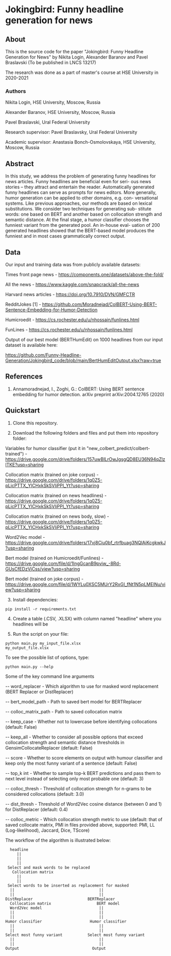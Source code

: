 # Jokingbird: Funny headline generation for news

## About

This is the source code for the paper "Jokingbird: Funny Headline Generation for News" by Nikita Login, Alexander Baranov and Pavel Braslavski (To be published in LNCS 13217)

The research was done as a part of master's course at HSE University in 2020-2021

### Authors

Nikita Login, HSE University, Moscow, Russia

Alexander Baranov, HSE University, Moscow, Russia

Pavel Braslavski, Ural Federal University

Research supervisor: Pavel Braslavsky, Ural Federal University

Academic supervisor: Anastasia Bonch-Osmolovskaya, HSE University, Moscow, Russia

## Abstract

In this study, we address the problem of generating funny
headlines for news articles. Funny headlines are beneficial even for seri-
ous news stories – they attract and entertain the reader. Automatically
generated funny headlines can serve as prompts for news editors. More
generally, humor generation can be applied to other domains, e.g. con-
versational systems. Like previous approaches, our methods are based
on lexical substitutions. We consider two techniques for generating sub-
stitute words: one based on BERT and another based on collocation
strength and semantic distance. At the final stage, a humor classifier
chooses the funniest variant from the generated pool. An in-house eval-
uation of 200 generated headlines showed that the BERT-based model
produces the funniest and in most cases grammatically correct output.

## Data

Our input and training data was from publicly available datasets:

Times front page news - https://components.one/datasets/above-the-fold/

All the news - https://www.kaggle.com/snapcrack/all-the-news

Harvard news articles - https://doi.org/10.7910/DVN/GMFCTR

RedditJokes [1] - https://github.com/Moradnejad/ColBERT-Using-BERT-Sentence-Embedding-for-Humor-Detection

Humicroedit - https://cs.rochester.edu/u/nhossain/funlines.html

FunLines - https://cs.rochester.edu/u/nhossain/funlines.html


Output of our best model (BERTHumEdit)  on 1000 headlines from our input dataset is available here:

https://github.com/Funny-Headline-Generation/Jokingbird_code/blob/main/BertHumEditOutput.xlsx?raw=true

## References

1. Annamoradnejad, I., Zoghi, G.: ColBERT: Using BERT sentence embedding for humor detection. arXiv preprint arXiv:2004.12765 (2020)

## Quickstart

1. Clone this repository.

2. Download the following folders and files and put them into repository folder:

Variables for humor classifier (put it in "new_colbert_predict/colbert-trained") - https://drive.google.com/drive/folders/157uwBlLrOwJgsgQD8EU36N94qZlzlTKE?usp=sharing

Collocation matrix (trained on joke corpus) - https://drive.google.com/drive/folders/1q0Z5-pLicPTTX_YlCHxkSkSVliPPI_Yt?usp=sharing

Collocation matrix (trained on news headlines) - https://drive.google.com/drive/folders/1q0Z5-pLicPTTX_YlCHxkSkSVliPPI_Yt?usp=sharing

Collocation matrix (trained on news body, slow) - https://drive.google.com/drive/folders/1q0Z5-pLicPTTX_YlCHxkSkSVliPPI_Yt?usp=sharing



Word2Vec model - https://drive.google.com/drive/folders/17vj8Ciu0bf_rtrfbuag3NQlAiKcgkwkJ?usp=sharing



Bert model (trained on Humicroedit/Funlines) - https://drive.google.com/file/d/1IngGcanB9pviw_-8Rd-GUsCfEDzVjCss/view?usp=sharing

Bert model (trained on joke corpus) - https://drive.google.com/file/d/1WYLu0XSC5MUrY2RxGI_fNt1N5pLMElNu/view?usp=sharing


3. Install dependencies:

<code>pip install -r requirements.txt</code>

4. Create a table (.CSV, .XLSX) with column named "headline" where you headlines will be

5. Run the script on your file:

<code>python main.py my_input_file.xlsx my_output_file.xlsx</code>

To see the possible list of options, type:

<code>python main.py --help</code>

Some of the key command line arguments

 -- word_replacer - Which algorithm to use for masked word replacement (BERT Replacer or DistReplacer)
 
 -- bert_model_path - Path to saved bert model for BERTReplacer
 
 -- colloc_matrix_path - Path to saved collocation matrix
 
 -- keep_case - Whether not to lowercase before identifying collocations (default: False)
 
 -- keep_all - Whether to consider all possible options that exceed collocation strength and semantic distance thresholds in GensimCollocateReplacer (default: False)
 
 -- score - Whether to score elements on output with humour classifier and keep only the most funny variant of a sentence (default: False)
 
 -- top_k int - Whether to sample top-k BERT predictions and pass them to next level instead of selecting only most probable one (default: 3)
 
 -- colloc_thresh - Threshold of collocation strength for n-grams to be considered collocations (default: 3.0)
 
 -- dist_thresh - Threshold of Word2Vec cosine distance (between 0 and 1) for DistReplacer (default: 0.4)
 
 -- colloc_metric - Which collocation strength metric to use (default: that of saved collocate matrix, PMI in files provided above,
                                                              supported: PMI, LL (Log-likelihood), Jaccard, Dice, TScore)

The workflow of the algorithm is illustrated below:

      headline
         ||
         ||
         ||
     Select and mask words to be replaced
       Collocation matrix
         ||
         ||
     Select words to be inserted as replacement for masked
      ||                                     ||
      ||                                     ||
    DistReplacer                        BERTReplacer
      Collocation matrix                    BERT model
      Word2Vec model                         ||
      ||                                     ||
      ||                                     ||
    Humor classifier                     Humor classifier
      ||                                     ||
      ||                                     ||
    Select most funny variant           Select most funny variant
      ||                                     ||
      ||                                     ||
    Output                                Output
      

